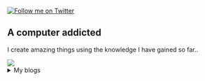 [![Follow me on Twitter](https://badgen.net/twitter/follow/CodingThunder?label=Twitter%20Followers)](https://twitter.com/CodingThunder)
## A computer addicted

I create amazing things using the knowledge I have gained so far..


<img src="https://github-readme-stats.vercel.app/api?username=thunder-coding&show_icons=true&hide_border=true&theme=radical">


<details>
  <summary>My blogs</summary>

<!-- BLOG-POST-LIST:START -->
- [Code Obfuscation : Why, How & When...](https://codingthunder.hashnode.dev/code-obfuscation-why-how-and-when)
- [5 Reasons why I don't like Python](https://codingthunder.hashnode.dev/5-reasons-why-i-dont-like-python)
- [5 TypeScript tricks you don't know about](https://codingthunder.hashnode.dev/5-typescript-tricks-you-dont-know-about)
- [How to make your Web Servers more secure](https://codingthunder.hashnode.dev/how-to-make-your-web-servers-more-secure)
- [Why should you learn TypeScript](https://codingthunder.hashnode.dev/why-should-you-learn-typescript)
<!-- BLOG-POST-LIST:END -->
</details> 
